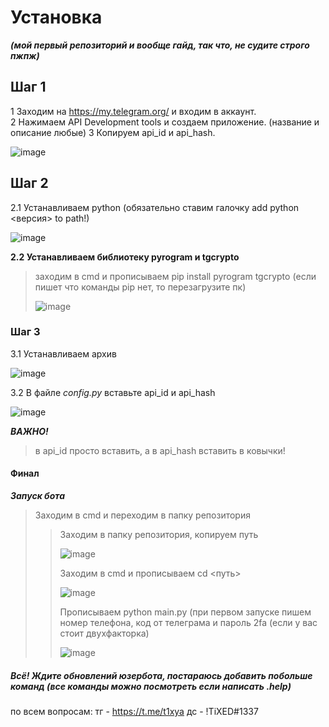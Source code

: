 # Установка
***(мой первый репозиторий и вообще гайд, так что, не судите строго пжпж)***
## Шаг 1
1 Заходим на https://my.telegram.org/ и входим в аккаунт.                                                                                       
2 Нажимаем API Development tools и создаем приложение. (название и описание любые)
3 Копируем api_id и api_hash.

![image](https://user-images.githubusercontent.com/75159497/170885695-6d065df3-3f1b-4feb-b515-6aa27498702c.png)
## Шаг 2
2.1 Устанавливаем python (обязательно ставим галочку add python <версия> to path!)

![image](https://user-images.githubusercontent.com/75159497/170885904-c65d387d-9295-4379-8a37-b4b134257c29.png)

**2.2 Устанавливаем библиотеку pyrogram и tgcrypto**
> заходим в cmd и прописываем pip install pyrogram tgcrypto (если пишет что команды pip нет, то перезагрузите пк)
> 
> ![image](https://user-images.githubusercontent.com/75159497/170886177-361c5c99-2a6a-4f7c-b9a5-17865287abd1.png)

### Шаг 3
3.1 Устанавливаем архив

![image](https://user-images.githubusercontent.com/75159497/170885829-32f8601d-9cbb-437f-8c81-c4e6a70082ed.png)

3.2 В файле _config.py_ вставьте api_id и api_hash

![image](https://user-images.githubusercontent.com/75159497/170886382-aa5103ae-bea9-47e1-b862-b5268256f0a1.png)

***ВАЖНО!***
> в api_id просто вставить, а в api_hash вставить в ковычки!

#### Финал
***Запуск бота***
> Заходим в cmd и переходим в папку репозитория
> > Заходим в папку репозитория, копируем путь
> > 
> > ![image](https://user-images.githubusercontent.com/75159497/170886554-85e71b25-7566-4a3a-a289-ec09a16f9dff.png)
> > 
> > Заходим в cmd и прописываем cd <путь>
> > 
> > ![image](https://user-images.githubusercontent.com/75159497/170886608-4643767d-92bb-4804-9542-2159a4538079.png)
> > 
> > Прописываем python main.py
> > (при первом запуске пишем номер телефона, код от телеграма и пароль 2fa (если у вас стоит двухфакторка)
> > 
> >![image](https://user-images.githubusercontent.com/75159497/170886653-0f56f4c2-62f6-467f-b4be-c3e2a6742e80.png)
##### Всё! Ждите обновлений юзербота, постараюсь добавить побольше команд (все команды можно посмотреть если написать .help)
по всем вопросам: тг - https://t.me/t1xya дс - !TiXED#1337
